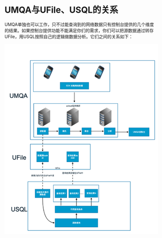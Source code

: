 # UMQA与UFile、USQL的关系

UMQA单独也可以工作，只不过能查询到的网络数据只有控制台提供的几个维度的结果。如果控制台提供功能不能满足你们的需求，你们可以把源数据通过转存UFile，用USQL按照自己的逻辑做数据分析。它们之间的关系如下：

![](/images/intro_04.png)